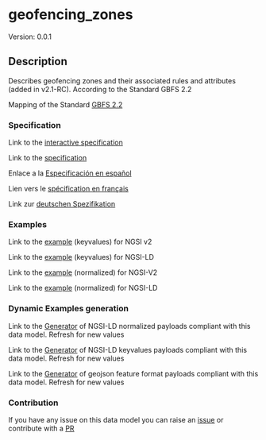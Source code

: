 # geofencing_zones
Version: 0.0.1

## Description 

Describes geofencing zones and their associated rules and attributes (added in v2.1-RC). According to the Standard GBFS 2.2

Mapping of the Standard [GBFS 2.2](https://github.com/NABSA/gbfs/blob/v2.2/gbfs.md)
### Specification

Link to the [interactive specification](https://swagger.lab.fiware.org/?url=https://smart-data-models.github.io/dataModel.GBFS/geofencing_zones/swagger.yaml)

Link to the [specification](https://smart-data-models.github.io/dataModel.GBFS/geofencing_zones/doc/spec.md)

Enlace a la [Especificación en español](https://smart-data-models.github.io/dataModel.GBFS/geofencing_zones/doc/spec_ES.md)

Lien vers le [spécification en français](https://smart-data-models.github.io/dataModel.GBFS/geofencing_zones/doc/spec_FR.md)

Link zur [deutschen Spezifikation](https://smart-data-models.github.io/dataModel.GBFS/geofencing_zones/doc/spec_DE.md)
### Examples

Link to the [example](https://smart-data-models.github.io/dataModel.GBFS/geofencing_zones/examples/example.json) (keyvalues) for NGSI v2

Link to the [example](https://smart-data-models.github.io/dataModel.GBFS/geofencing_zones/examples/example.jsonld) (keyvalues) for NGSI-LD

Link to the [example](https://smart-data-models.github.io/dataModel.GBFS/geofencing_zones/examples/example-normalized.json) (normalized) for NGSI-V2

Link to the [example](https://smart-data-models.github.io/dataModel.GBFS/geofencing_zones/examples/example-normalized.jsonld) (normalized) for NGSI-LD
### Dynamic Examples generation

Link to the [Generator](https://smartdatamodels.org/extra/ngsi-ld_generator_v0.92.php?schemaUrl=https://raw.githubusercontent.com/smart-data-models/dataModel.GBFS/master/geofencing_zones/schema.json&email=info@smartdatamodels.org) of NGSI-LD normalized payloads compliant with this data model. Refresh for new values

Link to the [Generator](https://smartdatamodels.org/extra/ngsi-ld_generator_keyvalues_v0.92.php?schemaUrl=https://raw.githubusercontent.com/smart-data-models/dataModel.GBFS/master/geofencing_zones/schema.json&email=info@smartdatamodels.org) of NGSI-LD keyvalues payloads compliant with this data model. Refresh for new values

Link to the [Generator](https://smartdatamodels.org/extra/geojson_features_generator_v1.0.php?schemaUrl=https://raw.githubusercontent.com/smart-data-models/dataModel.GBFS/master/geofencing_zones/schema.json&email=info@smartdatamodels.org) of geojson feature format payloads compliant with this data model. Refresh for new values
### Contribution

 If you have any issue on this data model you can raise an [issue](https://github.com/smart-data-models/dataModel.GBFS/issues)  or contribute with a [PR](https://github.com/smart-data-models/dataModel.GBFS/pulls)